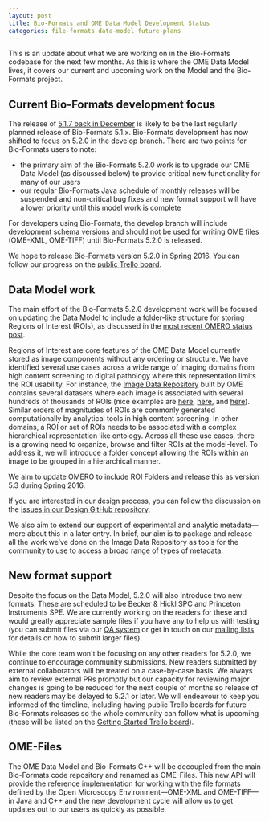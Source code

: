 ```yaml
---
layout: post
title: Bio-Formats and OME Data Model Development Status
categories: file-formats data-model future-plans
---
```


This is an update about what we are working on in the Bio-Formats codebase for
the next few months. As this is where the OME Data Model lives, it covers our
current and upcoming work on the Model and the Bio-Formats project.

## Current Bio-Formats development focus

The release of [5.1.7 back in December](http://www.openmicroscopy.org/site/news/release-of-bio-formats-5.1.7)
is likely to be the last regularly planned release of Bio-Formats 5.1.x.
Bio-Formats development has now shifted to focus on 5.2.0 in the develop
branch. There are two points for Bio-Formats users to note:

* the primary aim of the Bio-Formats 5.2.0 work is to upgrade
  our OME Data Model (as discussed below) to provide critical new
  functionality for many of our users
* our regular Bio-Formats Java schedule of monthly releases will be suspended
  and non-critical bug fixes and new format support will have a lower priority
  until this model work is complete

For developers using Bio-Formats, the develop branch will include development schema versions and should not be used for writing OME files (OME-XML, OME-TIFF) until Bio-Formats 5.2.0 is released.

We hope to release Bio-Formats version 5.2.0 in Spring 2016. You can follow
our progress on the [public Trello board](https://trello.com/b/OHTqY4pc/bio-formats-5-2-0).

## Data Model work

The main effort of the Bio-Formats 5.2.0 development work will be focused on
updating the Data Model to include a folder-like structure for storing Regions
of Interest (ROIs), as discussed in the
[most recent OMERO status post](http://blog.openmicroscopy.org/future-plans/community/2015/12/09/omero-status/).

Regions of Interest are core features of the OME Data Model currently stored
as image components without any ordering or structure. We have identified
several use cases across a wide range of imaging domains from high content
screening to digital pathology where this representation limits the ROI
usability. For instance, the [Image Data Repository](http://idr-demo.openmicroscopy.org/)
built by OME contains several datasets where each image is associated with
several hundreds of thousands of ROIs (nice examples are [here](http://idr-demo.openmicroscopy.org/webclient/?show=well-590686),
[here](http://idr-demo.openmicroscopy.org/tara/webclient/?show=plate-362), and
[here](http://idr-demo.openmicroscopy.org/pgpc/webclient/?show=screen-101)).
Similar orders of magnitudes of ROIs are commonly generated computationally by
analytical tools in high content screening. In other domains, a ROI or set of
ROIs needs to be associated with a complex hierarchical representation like
ontology. Across all these use cases, there is a growing need to organize,
browse and filter ROIs at the model-level. To address it, we will introduce a
folder concept allowing the ROIs within an image to be grouped in a
hierarchical manner.

We aim to update OMERO to include ROI Folders and release this as version 5.3
during Spring 2016.

If you are interested in our design process, you can follow the discussion on the [issues in our Design GitHub repository](https://github.com/openmicroscopy/design/issues).

We also aim to extend our support of experimental and analytic metadata—more
about this in a later entry. In brief, our aim is to package and release all
the work we’ve done on the Image Data Repository as tools for the community to
use to access a broad range of types of metadata.

## New format support

Despite the focus on the Data Model, 5.2.0 will also introduce two new
formats. These are scheduled to be Becker & Hickl SPC and Princeton
Instruments SPE. We are currently working on the readers for these and would
greatly appreciate sample files if you have any to help us with testing (you
can submit files via our
[QA system](http://qa.openmicroscopy.org.uk/qa/upload/) or get in touch on our
[mailing lists](https://www.openmicroscopy.org/site/community/mailing-lists)
for details on how to submit larger files).

While the core team won't be focusing on any other readers for 5.2.0, we
continue to encourage community submissions. New readers submitted by external
collaborators will be treated on a case-by-case basis. We always aim to review
external PRs promptly but our capacity for reviewing major changes is going to
be reduced for the next couple of months so release of new readers may be
delayed to 5.2.1 or later. We will endeavour to keep you informed of the
timeline, including having public Trello boards for future Bio-Formats
releases so the whole community can follow what is upcoming (these will be
listed on the [Getting Started Trello board](https://trello.com/b/4EXb35xQ/getting-started)).


## OME-Files

The OME Data Model and Bio-Formats C++ will be decoupled from the main
Bio-Formats code repository and renamed as OME-Files. This new API will
provide the reference implementation for working with the file formats defined
by the Open Microscopy Environment—OME-XML and OME-TIFF—in Java and C++
and the new development cycle will allow us to get updates out to our users as
quickly as possible.
